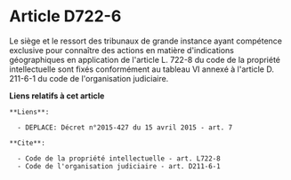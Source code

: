 # Article D722-6

Le siège et le ressort des tribunaux de grande instance ayant compétence exclusive pour connaître des actions en matière
d'indications géographiques en application de l'article L. 722-8 du code de la propriété intellectuelle sont fixés
conformément au tableau VI annexé à l'article D. 211-6-1 du code de l'organisation judiciaire.

**Liens relatifs à cet article**

	**Liens**:

	  - DEPLACE: Décret n°2015-427 du 15 avril 2015 - art. 7

	**Cite**:

	  - Code de la propriété intellectuelle - art. L722-8
	  - Code de l'organisation judiciaire - art. D211-6-1

